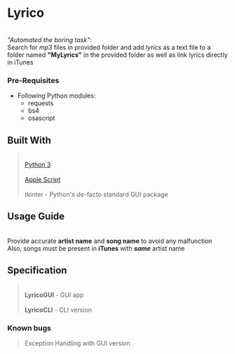 # Lyrico

<br>_"Automated the boring task"_:</br>
Search for _mp3_ files in provided folder and add _lyrics_ as a text file
to a folder named **"MyLyrics"** in the provided folder as well as link
lyrics directly in iTunes

### Pre-Requisites
- Following Python modules:
    - requests
    - bs4
    - osascript

## Built With
><br>[Python 3](https://www.python.org/download/releases/3.0/)</br>
><br>[Apple Script](https://developer.apple.com/library/content/documentation/AppleScript/Conceptual/AppleScriptLangGuide/introduction/ASLR_intro.html)</br>
><br>tkinter - Python's de-facto standard GUI package</br>

## Usage Guide
<br>Provide accurate **artist name** and **song name** to avoid any malfunction</br>
Also, songs must be present in **iTunes** with **_same_** artist name

## Specification
 > <br>**LyricoGUI** - GUI app</br>
 > <br>**LyricoCLI** - CLI version</br>

### Known bugs
>Exception Handling with GUI version
